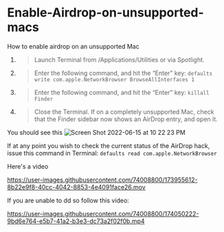 # Enable-Airdrop-on-unsupported-macs
How to enable airdrop on an unsupported Mac

1. > Launch Terminal from /Applications/Utilities or via Spotlight.
2. >Enter the following command, and hit the “Enter” key:
      `defaults write com.apple.NetworkBrowser BrowseAllInterfaces 1`
3. >Enter the following command, and hit the “Enter” key:
      `killall Finder`
4. > Close the Terminal. If on a completely unsupported Mac, check that the Finder sidebar now shows an AirDrop entry, and open it. 

You should see this ![Screen Shot 2022-06-15 at 10 22 23 PM](https://user-images.githubusercontent.com/74008800/173942629-e17066f0-6335-4c83-8691-38b611075a23.jpg)

If at any point you wish to check the current status of the AirDrop hack, issue this command in Terminal:
`defaults read com.apple.NetworkBrowser`

Here's  a video 

https://user-images.githubusercontent.com/74008800/173955612-8b22e9f8-40cc-4042-8853-4e4091face26.mov

If you are unable to dd so follow this video:

https://user-images.githubusercontent.com/74008800/174050222-9bd6e764-e5b7-41a2-b3e3-dc73a2f02f0b.mp4

